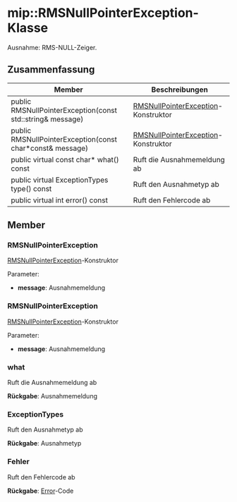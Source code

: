 # <a name="class-miprmsnullpointerexception"></a>mip::RMSNullPointerException-Klasse 
Ausnahme: RMS-NULL-Zeiger.
  
## <a name="summary"></a>Zusammenfassung
 Member                        | Beschreibungen                                
--------------------------------|---------------------------------------------
 public RMSNullPointerException(const std::string& message)  |  [RMSNullPointerException](class_mip_rmsnullpointerexception.md)-Konstruktor
 public RMSNullPointerException(const char*const& message)  |  [RMSNullPointerException](class_mip_rmsnullpointerexception.md)-Konstruktor
 public virtual const char* what() const  |  Ruft die Ausnahmemeldung ab
 public virtual ExceptionTypes type() const  |  Ruft den Ausnahmetyp ab
 public virtual int error() const  |  Ruft den Fehlercode ab
  
## <a name="members"></a>Member
  
### <a name="rmsnullpointerexception"></a>RMSNullPointerException
[RMSNullPointerException](class_mip_rmsnullpointerexception.md)-Konstruktor

Parameter:  
* **message**: Ausnahmemeldung


  
### <a name="rmsnullpointerexception"></a>RMSNullPointerException
[RMSNullPointerException](class_mip_rmsnullpointerexception.md)-Konstruktor

Parameter:  
* **message**: Ausnahmemeldung


  
### <a name="what"></a>what
Ruft die Ausnahmemeldung ab

  
**Rückgabe**: Ausnahmemeldung
  
### <a name="exceptiontypes"></a>ExceptionTypes
Ruft den Ausnahmetyp ab

  
**Rückgabe**: Ausnahmetyp
  
### <a name="error"></a>Fehler
Ruft den Fehlercode ab

  
**Rückgabe**: [Error](class_mip_error.md)-Code